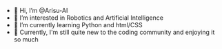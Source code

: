 - 👋 Hi, I’m @Arisu-AI
- 👀 I’m interested in Robotics and Artificial Intelligence
- 🌱 I’m currently learning Python and html/CSS
- 💞️ Currently, I'm still quite new to the coding community and enjoying it so much

<!---
Arisu-AI/Arisu-AI is a ✨ special ✨ repository because its `README.md` (this file) appears on your GitHub profile.
You can click the Preview link to take a look at your changes.
--->
